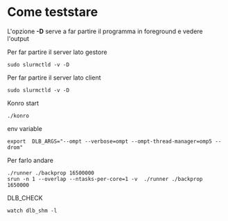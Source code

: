 # Come teststare

L'opzione **-D** serve a far partire il programma in foreground e vedere l'output


Per far partire il server lato gestore
```
sudo slurmctld -v -D
```


Per far partire il server lato client
```
sudo slurmctld -v -D
```


Konro start

```
./konro
```


env variable

```
export  DLB_ARGS="--ompt --verbose=ompt --ompt-thread-manager=omp5 --drom"
```

Per farlo andare
```
./runner ./backprop 16500000
srun -n 1 --overlap --ntasks-per-core=1 -v  ./runner ./backprop 1650000
```



DLB_CHECK 

```
watch dlb_shm -l
```



